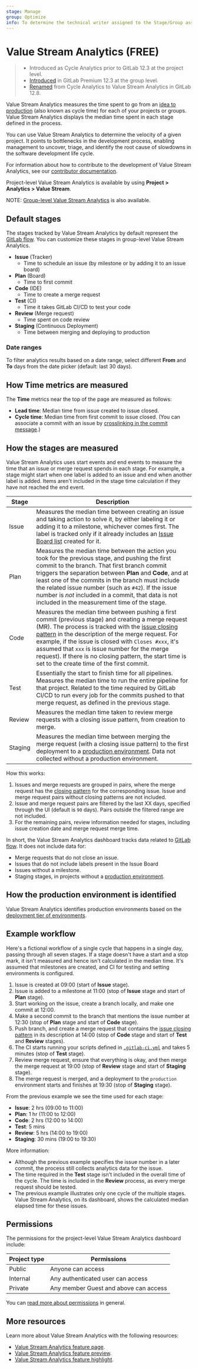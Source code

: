 ```yaml
---
stage: Manage
group: Optimize
info: To determine the technical writer assigned to the Stage/Group associated with this page, see https://about.gitlab.com/handbook/engineering/ux/technical-writing/#assignments
---
```


# Value Stream Analytics **(FREE)**

> - Introduced as Cycle Analytics prior to GitLab 12.3 at the project level.
> - [Introduced](https://gitlab.com/gitlab-org/gitlab/-/issues/12077) in GitLab Premium 12.3 at the group level.
> - [Renamed](https://gitlab.com/gitlab-org/gitlab/-/merge_requests/23427) from Cycle Analytics to Value Stream Analytics in GitLab 12.8.

Value Stream Analytics measures the time spent to go from an
[idea to production](https://about.gitlab.com/blog/2016/08/05/continuous-integration-delivery-and-deployment-with-gitlab/#from-idea-to-production-with-gitlab)
(also known as cycle time) for each of your projects or groups. Value Stream Analytics displays the median time
spent in each stage defined in the process.

You can use Value Stream Analytics to determine the velocity of a given
project. It points to bottlenecks in the development process, enabling management
to uncover, triage, and identify the root cause of slowdowns in the software development life cycle.

For information about how to contribute to the development of Value Stream Analytics, see our [contributor documentation](../../development/value_stream_analytics.md).

Project-level Value Stream Analytics is available by using **Project > Analytics > Value Stream**.

NOTE:
[Group-level Value Stream Analytics](../group/value_stream_analytics) is also available.

## Default stages

The stages tracked by Value Stream Analytics by default represent the [GitLab flow](../../topics/gitlab_flow.md). You can customize these stages in group-level Value Stream Analytics.

- **Issue** (Tracker)
  - Time to schedule an issue (by milestone or by adding it to an issue board)
- **Plan** (Board)
  - Time to first commit
- **Code** (IDE)
  - Time to create a merge request
- **Test** (CI)
  - Time it takes GitLab CI/CD to test your code
- **Review** (Merge request)
  - Time spent on code review
- **Staging** (Continuous Deployment)
  - Time between merging and deploying to production

### Date ranges

To filter analytics results based on a date range,
select different **From** and **To** days
from the date picker (default: last 30 days).

## How Time metrics are measured

The **Time** metrics near the top of the page are measured as follows:

- **Lead time**: Median time from issue created to issue closed.
- **Cycle time**: Median time from first commit to issue closed. (You can associate a commit with an issue by [crosslinking in the commit message](../project/issues/crosslinking_issues.md#from-commit-messages).)

## How the stages are measured

Value Stream Analytics uses start events and end events to measure the time that an issue or merge request spends in each stage.
For example, a stage might start when one label is added to an issue and end when another label is added.
Items aren't included in the stage time calculation if they have not reached the end event.

| Stage   | Description   |
|---------|---------------|
| Issue   | Measures the median time between creating an issue and taking action to solve it, by either labeling it or adding it to a milestone, whichever comes first. The label is tracked only if it already includes an [Issue Board list](../project/issue_board.md) created for it. |
| Plan    | Measures the median time between the action you took for the previous stage, and pushing the first commit to the branch. That first branch commit triggers the separation between **Plan** and **Code**, and at least one of the commits in the branch must include the related issue number (such as `#42`). If the issue number is *not* included in a commit, that data is not included in the measurement time of the stage. |
| Code    | Measures the median time between pushing a first commit (previous stage) and creating a merge request (MR). The process is tracked with the [issue closing pattern](../project/issues/managing_issues.md#closing-issues-automatically) in the description of the merge request. For example, if the issue is closed with `Closes #xxx`, it's assumed that `xxx` is issue number for the merge request). If there is no closing pattern, the start time is set to the create time of the first commit. |
| Test    | Essentially the start to finish time for all pipelines. Measures the median time to run the entire pipeline for that project. Related to the time required by GitLab CI/CD to run every job for the commits pushed to that merge request, as defined in the previous stage. |
| Review  | Measures the median time taken to review merge requests with a closing issue pattern, from creation to merge. |
| Staging | Measures the median time between merging the merge request (with a closing issue pattern) to the first deployment to a [production environment](#how-the-production-environment-is-identified). Data not collected without a production environment. |

How this works:

1. Issues and merge requests are grouped in pairs, where the merge request has the
   [closing pattern](../project/issues/managing_issues.md#closing-issues-automatically)
   for the corresponding issue. Issue and merge request pairs without closing patterns are
   not included.
1. Issue and merge request pairs are filtered by the last XX days, specified through the UI
   (default is `90` days). Pairs outside the filtered range are not included.
1. For the remaining pairs, review information needed for stages, including
   issue creation date and merge request merge time.

In short, the Value Stream Analytics dashboard tracks data related to [GitLab flow](../../topics/gitlab_flow.md). It does not include data for:

- Merge requests that do not close an issue.
- Issues that do not include labels present in the Issue Board
- Issues without a milestone.
- Staging stages, in projects without a [production environment](#how-the-production-environment-is-identified).

## How the production environment is identified

Value Stream Analytics identifies production environments based on the
[deployment tier of environments](../../ci/environments/index.md#deployment-tier-of-environments).

## Example workflow

Here's a fictional workflow of a single cycle that happens in a
single day, passing through all seven stages. If a stage doesn't have
a start and a stop mark, it isn't measured and hence isn't calculated in the median
time. It's assumed that milestones are created, and CI for testing and setting
environments is configured.

1. Issue is created at 09:00 (start of **Issue** stage).
1. Issue is added to a milestone at 11:00 (stop of **Issue** stage and start of
   **Plan** stage).
1. Start working on the issue, create a branch locally, and make one commit at
   12:00.
1. Make a second commit to the branch that mentions the issue number at 12:30
   (stop of **Plan** stage and start of **Code** stage).
1. Push branch, and create a merge request that contains the [issue closing pattern](../project/issues/managing_issues.md#closing-issues-automatically)
   in its description at 14:00 (stop of **Code** stage and start of **Test** and
   **Review** stages).
1. The CI starts running your scripts defined in [`.gitlab-ci.yml`](../../ci/yaml/index.md) and
   takes 5 minutes (stop of **Test** stage).
1. Review merge request, ensure that everything is okay, and then merge the merge
   request at 19:00 (stop of **Review** stage and start of **Staging** stage).
1. The merge request is merged, and a deployment to the `production`
   environment starts and finishes at 19:30 (stop of **Staging** stage).

From the previous example we see the time used for each stage:

- **Issue**: 2 hrs (09:00 to 11:00)
- **Plan**: 1 hr (11:00 to 12:00)
- **Code**: 2 hrs (12:00 to 14:00)
- **Test**: 5 mins
- **Review**: 5 hrs (14:00 to 19:00)
- **Staging**: 30 mins (19:00 to 19:30)

More information:

- Although the previous example specifies the issue number in a later commit, the process
  still collects analytics data for the issue.
- The time required in the **Test** stage isn't included in the overall time of
  the cycle. The time is included in the **Review** process, as every merge request should be
  tested.
- The previous example illustrates only one cycle of the multiple stages. Value
  Stream Analytics, on its dashboard, shows the calculated median elapsed time
  for these issues.

## Permissions

The permissions for the project-level Value Stream Analytics dashboard include:

| Project type | Permissions                           |
|--------------|---------------------------------------|
| Public       | Anyone can access                     |
| Internal     | Any authenticated user can access     |
| Private      | Any member Guest and above can access |

You can [read more about permissions](../../user/permissions.md) in general.

## More resources

Learn more about Value Stream Analytics with the following resources:

- [Value Stream Analytics feature page](https://about.gitlab.com/stages-devops-lifecycle/value-stream-analytics/).
- [Value Stream Analytics feature preview](https://about.gitlab.com/blog/2016/09/16/feature-preview-introducing-cycle-analytics/).
- [Value Stream Analytics feature highlight](https://about.gitlab.com/blog/2016/09/21/cycle-analytics-feature-highlight/).
